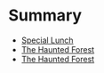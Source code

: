 # Summary

* [Special Lunch](special_lunch.md)
* [The Haunted Forest](special_lunch.md)
* [The Haunted Forest](thehauntedforest.md)

